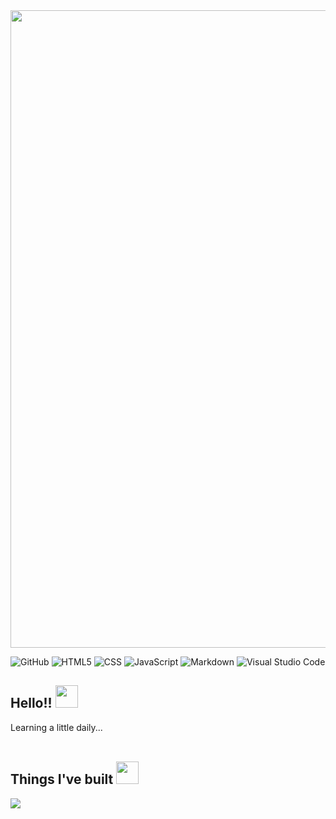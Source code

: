 <img align="centre" src="https://github.com/principledent-422/principledent-422/assets/172315030/7b70b855-44c7-4aaa-8ba1-d3e56f7a3b68"  width="1020">

<p align="centre">

![GitHub](https://img.shields.io/badge/GITHUB-181717?style=for-the-badge&logo=github&logoColor=white)
![HTML5](https://img.shields.io/badge/html5-%23E34F26.svg?style=for-the-badge&logo=html5&logoColor=white)
![CSS](https://img.shields.io/badge/CSS3-1572B6?style=for-the-badge&logo=css3&logoColor=white)
![JavaScript](https://img.shields.io/badge/JavaScript-F7DF1E?style=for-the-badge&logo=javascript&logoColor=black)
![Markdown](https://img.shields.io/badge/MARKDOWN-000000?style=for-the-badge&logo=markdown&logoColor=white)
![Visual Studio Code](https://img.shields.io/badge/VISUAL--STUDIO--CODE-007ACC?style=for-the-badge&logo=visual-studio-code&logoColor=white)
</p>

<h2> Hello!! <img src="https://github.com/principledent-422/principledent-422/assets/172315030/0366fe99-914e-4a7d-b407-94f9380a9411" width="36"></h2>

Learning a little daily... <br>
<br>

<h2>Things I've built <img src="https://github.com/principledent-422/principledent-422/assets/172315030/69fa96ff-1600-443f-a7f1-af412245aba8" height="36"</img></h2>
 

![](https://komarev.com/ghpvc/?username=principledent-422)

